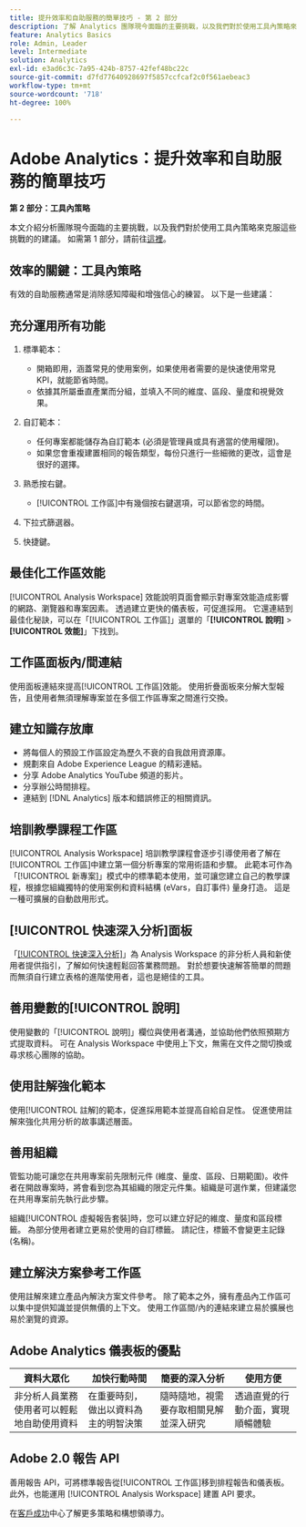 ```yaml
---
title: 提升效率和自助服務的簡單技巧 - 第 2 部分
description: 了解 Analytics 團隊現今面臨的主要挑戰，以及我們對於使用工具內策略來克服這些挑戰的建議。
feature: Analytics Basics
role: Admin, Leader
level: Intermediate
solution: Analytics
exl-id: e3ad6c3c-7a95-424b-8757-42fef48bc22c
source-git-commit: d7fd77640928697f5857ccfcaf2c0f561aebeac3
workflow-type: tm+mt
source-wordcount: '718'
ht-degree: 100%

---
```


# Adobe Analytics：提升效率和自助服務的簡單技巧

**第 2 部分：工具內策略**

本文介紹分析團隊現今面臨的主要挑戰，以及我們對於使用工具內策略來克服這些挑戰的的建議。 如需第 1 部分，請前往[這裡](/help/strategy/analytics-simple-hacks-for-efficiency-part-one.md)。

## 效率的關鍵：工具內策略

有效的自助服務通常是消除感知障礙和增強信心的練習。 以下是一些建議：

## 充分運用所有功能

1. 標準範本：

   * 開箱即用，涵蓋常見的使用案例，如果使用者需要的是快速使用常見 KPI，就能節省時間。
   * 依據其所屬垂直產業而分組，並填入不同的維度、區段、量度和視覺效果。

1. 自訂範本：

   * 任何專案都能儲存為自訂範本 (必須是管理員或具有適當的使用權限)。
   * 如果您會重複建置相同的報告類型，每份只進行一些細微的更改，這會是很好的選擇。

1. 熟悉按右鍵。

   * [!UICONTROL 工作區]中有幾個按右鍵選項，可以節省您的時間。

1. 下拉式篩選器。

1. 快捷鍵。

## 最佳化工作區效能

[!UICONTROL Analysis Workspace] 效能說明頁面會顯示對專案效能造成影響的網路、瀏覽器和專案因素。 透過建立更快的儀表板，可促進採用。 它還連結到最佳化秘訣，可以在「[!UICONTROL 工作區]」選單的「**[!UICONTROL 說明]** > **[!UICONTROL 效能]**」下找到。

## 工作區面板內/間連結

使用面板連結來提高[!UICONTROL 工作區]效能。 使用折疊面板來分解大型報告，且使用者無須理解專案並在多個工作區專案之間進行交換。

## 建立知識存放庫

* 將每個人的預設工作區設定為歷久不衰的自我啟用資源庫。
* 規劃來自 Adobe Experience League 的精彩連結。
* 分享 Adobe Analytics YouTube 頻道的影片。
* 分享辦公時間排程。
* 連結到 [!DNL Analytics] 版本和錯誤修正的相關資訊。

## 培訓教學課程工作區

[!UICONTROL Analysis Workspace] 培訓教學課程會逐步引導使用者了解在[!UICONTROL 工作區]中建立第一個分析專案的常用術語和步驟。 此範本可作為「[!UICONTROL 新專案]」模式中的標準範本使用，並可讓您建立自己的教學課程，根據您組織獨特的使用案例和資料結構 (eVars，自訂事件) 量身打造。 這是一種可擴展的自動啟用形式。

## [!UICONTROL 快速深入分析]面板

「[[!UICONTROL 快速深入分析]](https://experienceleague.adobe.com/docs/analytics/analyze/analysis-workspace/panels/quickinsight.html?lang=tw)」為 Analysis Workspace 的非分析人員和新使用者提供指引，了解如何快速輕鬆回答業務問題。 對於想要快速解答簡單的問題而無須自行建立表格的進階使用者，這也是絕佳的工具。

## 善用變數的[!UICONTROL 說明]

使用變數的「[!UICONTROL 說明]」欄位與使用者溝通，並協助他們依照預期方式提取資料。 可在 Analysis Workspace 中使用上下文，無需在文件之間切換或尋求核心團隊的協助。

## 使用註解強化範本

使用[!UICONTROL 註解]的範本，促進採用範本並提高自給自足性。 促進使用註解來強化共用分析的故事講述層面。

## 善用組織

管監功能可讓您在共用專案前先限制元件 (維度、量度、區段、日期範圍)。收件者在開啟專案時，將會看到您為其組織的限定元件集。組織是可選作業，但建議您在共用專案前先執行此步驟。

組織[!UICONTROL 虛擬報告套裝]時，您可以建立好記的維度、量度和區段標籤。 為部分使用者建立更易於使用的自訂標籤。 請記住，標籤不會變更主記錄 (名稱)。

## 建立解決方案參考工作區

使用註解來建立產品內解決方案文件參考。 除了範本之外，擁有產品內工作區可以集中提供知識並提供無價的上下文。 使用工作區間/內的連結來建立易於擴展也易於瀏覽的資源。

## Adobe Analytics 儀表板的優點

| 資料大眾化 | 加快行動時間 | 簡要的深入分析 | 使用方便 |
| --- | --- | --- | --- |
| 非分析人員業務使用者可以輕鬆地自助使用資料 | 在重要時刻，做出以資料為主的明智決策 | 隨時隨地，視需要存取相關見解並深入研究 | 透過直覺的行動介面，實現順暢體驗 |

## Adobe 2.0 報告 API

善用報告 API，可將標準報告從[!UICONTROL 工作區]移到排程報告和儀表板。 此外，也能運用 [!UICONTROL Analysis Workspace] 建置 API 要求。

在[客戶成功](https://experienceleague.adobe.com/docs/customer-success/customer-success/overview.html)中心了解更多策略和構想領導力。